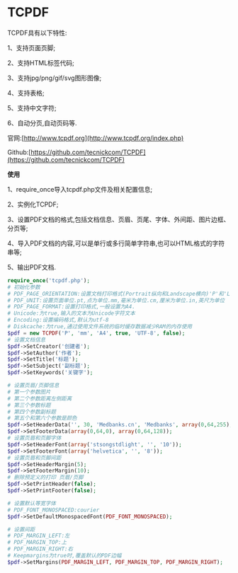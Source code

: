 # TCPDF

TCPDF具有以下特性:

1、支持页面页脚;

2、支持HTML标签代码;

3、支持jpg/png/gif/svg图形图像;

4、支持表格;

5、支持中文字符;

6、自动分页,自动页码等.

官网:[http://www.tcpdf.org](http://www.tcpdf.org/index.php)

Github:[https://github.com/tecnickcom/TCPDF](https://github.com/tecnickcom/TCPDF)

**使用**

1、require\_once导入tcpdf.php文件及相关配置信息;

2、实例化TCPDF;

3、设置PDF文档的格式,包括文档信息、页眉、页尾、字体、外间距、图片边框、分页等;

4、导入PDF文档的内容,可以是单行或多行简单字符串,也可以HTML格式的字符串等;

5、输出PDF文档.

```php
require_once('tcpdf.php');
# 初始化参数
# PDF_PAGE_ORIENTATION:设置文档打印格式(Portrait纵向和Landscape横向)'P'和'L'
# PDF_UNIT:设置页面单位.pt,点为单位.mm,毫米为单位.cm,厘米为单位.in,英尺为单位
# PDF_PAGE_FORMAT:设置打印格式,一般设置为A4.
# Unicode:为true,输入的文本为Unicode字符文本
# Encoding:设置编码格式,默认为utf-8
# Diskcache:为true,通过使用文件系统的临时缓存数据减少RAM的内存使用
$pdf = new TCPDF('P', 'mm', 'A4', true, 'UTF-8', false);
# 设置文档信息
$pdf->SetCreator('创建者');
$pdf->SetAuthor('作者');
$pdf->SetTitle('标题');
$pdf->SetSubject('副标题');
$pdf->SetKeywords('关键字');

# 设置页眉/页脚信息
# 第一个参数图片
# 第二个参数距离左侧距离
# 第三个参数标题
# 第四个参数副标题
# 第五个和第六个参数是颜色
$pdf->SetHeaderData('', 30, 'Medbanks.cn', 'Medbanks', array(0,64,255), array(0,64,128));
$pdf->SetFooterData(array(0,64,0), array(0,64,128));
# 设置页眉和页脚字体
$pdf->SetHeaderFont(array('stsongstdlight', '', '10'));  
$pdf->SetFooterFont(array('helvetica', '', '8'));
# 设置页眉和页脚间距
$pdf->SetHeaderMargin(5);
$pdf->SetFooterMargin(10);
# 删除预定义的打印 页眉/页脚
$pdf->SetPrintHeader(false);
$pdf->SetPrintFooter(false);

# 设置默认等宽字体
# PDF_FONT_MONOSPACED:courier
$pdf->SetDefaultMonospacedFont(PDF_FONT_MONOSPACED);

# 设置间距
# PDF_MARGIN_LEFT:左
# PDF_MARGIN_TOP:上
# PDF_MARGIN_RIGHT:右
# Keepmargins为true时,覆盖默认的PDF边幅
$pdf->SetMargins(PDF_MARGIN_LEFT, PDF_MARGIN_TOP, PDF_MARGIN_RIGHT);

```



